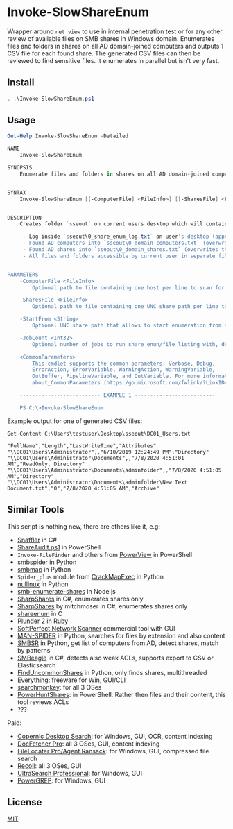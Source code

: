 # Invoke-SlowShareEnum

Wrapper around `net view` to use in internal penetration test or for any other review of available files on SMB shares in Windows domain. Enumerates files and folders in shares on all AD domain-joined computers and outputs 1 CSV file for each found share. The generated CSV files can then be reviewed to find sensitive files. It enumerates in parallel but isn't very fast.

## Install

```powershell
. .\Invoke-SlowShareEnum.ps1
```

## Usage

```powershell
Get-Help Invoke-SlowShareEnum -Detailed

NAME
    Invoke-SlowShareEnum

SYNOPSIS
    Enumerate files and folders in shares on all AD domain-joined computers, outputs in CSV format, 1 file for each share.


SYNTAX
    Invoke-SlowShareEnum [[-ComputerFile] <FileInfo>] [[-SharesFile] <FileInfo>] [[-StartFrom] <String>] [[-JobCount] <Int32>] [<CommonParameters>]


DESCRIPTION
    Creates folder `sseout` on current users desktop which will contain:

     - Log inside `sseout\0_share_enum_log.txt` on user's desktop (appends to file)
     - Found AD computers into `sseout\0_domain_computers.txt` (overwrites the file)
     - Found AD shares into `sseout\0_domain_shares.txt` (overwrites the file)
     - All files and folders accessible by current user in separate files for each share UNC path, e.g. \\server1\share3 will create `sseout\server1_share3.txt` (overwrites the files)


PARAMETERS
    -ComputerFile <FileInfo>
        Optional path to file containing one host per line to scan for available shares

    -SharesFile <FileInfo>
        Optional path to file containing one UNC share path per line to scan for available files

    -StartFrom <String>
        Optional UNC share path that allows to start enumeration from specific share in the shares list

    -JobCount <Int32>
        Optional number of jobs to run share enun/file listing with, default is 2

    <CommonParameters>
        This cmdlet supports the common parameters: Verbose, Debug,
        ErrorAction, ErrorVariable, WarningAction, WarningVariable,
        OutBuffer, PipelineVariable, and OutVariable. For more information, see
        about_CommonParameters (https:/go.microsoft.com/fwlink/?LinkID=113216).

    -------------------------- EXAMPLE 1 --------------------------

    PS C:\>Invoke-SlowShareEnum
```

Example output for one of generated CSV files:
```
Get-Content C:\Users\testuser\Desktop\sseout\DC01_Users.txt

"FullName","Length","LastWriteTime","Attributes"
"\\DC01\Users\Administrator",,"6/10/2019 12:24:49 PM","Directory"
"\\DC01\Users\Administrator\Documents",,"7/8/2020 4:51:01 AM","ReadOnly, Directory"
"\\DC01\Users\Administrator\Documents\adminfolder",,"7/8/2020 4:51:05 AM","Directory"
"\\DC01\Users\Administrator\Documents\adminfolder\New Text Document.txt","0","7/8/2020 4:51:05 AM","Archive"
```

## Similar Tools
This script is nothing new, there are others like it, e.g:

 - [Snaffler](https://github.com/SnaffCon/Snaffler) in C#
 - [ShareAudit.ps1](https://gist.github.com/HarmJ0y/72be6fba0b55409e0923) in PowerShell
 - `Invoke-FileFinder` and others from [PowerView](https://github.com/PowerShellMafia/PowerSploit/tree/master/Recon) in PowerShell
 - [smbspider](https://github.com/T-S-A/smbspider) in Python
 - [smbmap](https://github.com/ShawnDEvans/smbmap) in Python
 - `Spider_plus` module from [CrackMapExec](https://github.com/byt3bl33d3r/CrackMapExec) in Python
 - [nullinux](https://github.com/m8r0wn/nullinux) in Python
 - [smb-enumerate-shares](https://github.com/SylverFox/smb-enumerate-shares) in Node.js
 - [SharpShares](https://github.com/djhohnstein/SharpShares) in C#, enumerates shares only
 - [SharpShares](https://github.com/mitchmoser/SharpShares) by mitchmoser in C#, enumerates shares only
 - [shareenum](https://github.com/CroweCybersecurity/shareenum) in C
 - [Plunder 2](http://joshstone.us/plunder2/) in Ruby
 - [SoftPerfect Network Scanner](https://www.softperfect.com/products/networkscanner/) commercial tool with GUI
 - [MAN-SPIDER](https://github.com/blacklanternsecurity/MANSPIDER) in Python, searches for files by extension and also content
 - [SMBSR](https://github.com/oldboy21/SMBSR) in Python, get list of computers from AD, detect shares, match by patterns
 - [SMBeagle](https://github.com/punk-security/SMBeagle) in C#, detects also weak ACLs, supports export to CSV or Elasticsearch
 - [FindUncommonShares](https://github.com/p0dalirius/FindUncommonShares) in Python, only finds shares, multithreaded
 - [Everything](https://www.voidtools.com/): freeware for Win, GUI/CLI
 - [searchmonkey](https://sourceforge.net/projects/searchmonkey/): for all 3 OSes
 - [PowerHuntShares](https://github.com/NetSPI/PowerHuntShares): in PowerShell. Rather then files and their content, this tool reviews ACLs
 - ??? 

Paid:

 - [Copernic Desktop Search](https://copernic.com/en/desktop/): for Windows, GUI, OCR, content indexing
 - [DocFetcher Pro](https://docfetcherpro.com/): all 3 OSes, GUI, content indexing
 - [FileLocater Pro/Agent Ransack](https://www.mythicsoft.com/filelocatorpro/download/): for Windows, GUI, compressed file search
 - [Recoll](https://www.lesbonscomptes.com/recoll/index.html): all 3 OSes, GUI
 - [UltraSearch Professional](https://www.jam-software.com/ultrasearch_professional): for Windows, GUI
 - [PowerGREP](https://www.powergrep.com/): for Windows, GUI 

## License
[MIT](https://choosealicense.com/licenses/mit/)
